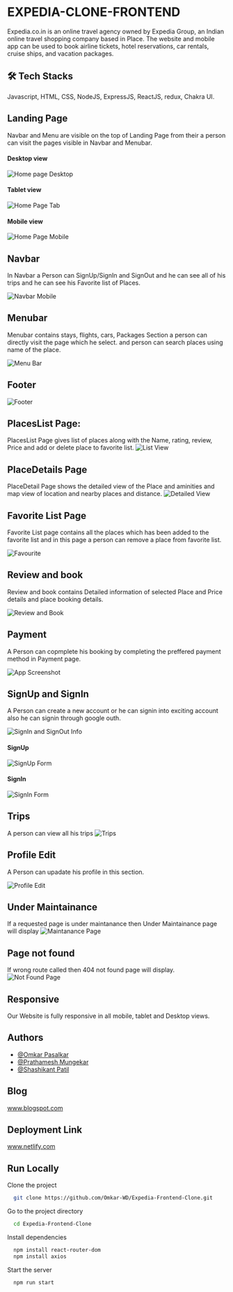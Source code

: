 
# EXPEDIA-CLONE-FRONTEND

Expedia.co.in is an online travel agency owned by Expedia Group, an Indian online travel shopping company based in Place. The website and mobile app can be used to book airline tickets, hotel reservations, car rentals, cruise ships, and vacation packages.

## 🛠 Tech Stacks
Javascript, HTML, CSS, NodeJS, ExpressJS, ReactJS, redux, Chakra UI.

## Landing Page
Navbar and Menu are visible on the top of Landing Page from their a person can visit the pages visible in Navbar and Menubar.

#### Desktop view
![Home page Desktop](https://user-images.githubusercontent.com/96103433/161424736-3c96d20a-43c6-4270-8cdf-08d9af52a275.png)


#### Tablet view
![Home Page Tab](https://user-images.githubusercontent.com/96103433/161424767-32cb5ae5-2e86-4e56-921f-082d39ca0c44.png)


<!-- <p align="center"> 
  <a href="https://github.com/ryo-ma/github-profile-trophy">
    <img src="https://github-profile-trophy.vercel.app/?username=OMKAR-WD&row=2&column=3&margin-w=15&margin-h=15&theme=nord"/>
  </a>
</p> -->

 #### Mobile view
![Home Page Mobile](https://user-images.githubusercontent.com/96103433/161424809-c45636b8-6c29-412b-867a-b7c831f76bf4.png)



## Navbar
In Navbar a Person can SignUp/SignIn and SignOut and he can see all of his trips and he can see his Favorite list of Places.

![Navbar Mobile](https://user-images.githubusercontent.com/96103433/161424845-4a8536a8-611d-4edb-8c4f-8f9ecd13c48c.PNG)

## Menubar
Menubar contains stays, flights, cars, Packages Section a person can directly visit the page which he select. and person can search places using name of the place.

![Menu Bar](https://user-images.githubusercontent.com/96103433/161424859-4aa5b7b8-8b62-4e2e-a09d-b27db7d1559b.PNG)


## Footer
![Footer](https://user-images.githubusercontent.com/96103433/161424865-08b421f2-76ee-4064-9e9e-d79c2efbd6d1.PNG)



## PlacesList Page:

PlacesList Page gives list of places along with the Name, rating, review, Price and add or delete place to favorite list.
![List View](https://user-images.githubusercontent.com/96103433/161424888-b3fd9c73-1a4a-4fdd-9920-cb8dfc66ed91.PNG)


## PlaceDetails Page
PlaceDetail Page shows the detailed view of the Place and aminities and map view of location and nearby places and distance. 
![Detailed View](https://user-images.githubusercontent.com/96103433/161424901-00ae13c0-1639-41b8-b03c-f9c70b84288e.PNG)



## Favorite List Page

Favorite List page contains all the places which has been added to the favorite list and in this page a person can remove a place from favorite list.

![Favourite](https://user-images.githubusercontent.com/96103433/161424914-c8d2a054-e045-4368-854a-20157852a089.PNG)


## Review and book

Review and book contains Detailed information of selected Place and Price details and place booking details.

![Review and Book](https://user-images.githubusercontent.com/96103433/161424922-b2140d6d-c677-411b-bbce-00d20a1a836a.PNG)


## Payment
A Person can copmplete his booking by completing the preffered payment method in Payment page.

![App Screenshot](https://via.placeholder.com/468x300?text=App+Screenshot+Here)

## SignUp and SignIn

A Person can create a new account or he can signin into exciting account also he can signin through google outh.

![SignIn and SignOut Info](https://user-images.githubusercontent.com/96103433/161424940-35fa06ef-3edc-4414-8621-89532f7fb71b.PNG)


#### SignUp
![SignUp Form](https://user-images.githubusercontent.com/96103433/161424944-ce398ec8-dc30-496c-a575-1774733e7cbc.PNG)


#### SignIn
![SignIn Form](https://user-images.githubusercontent.com/96103433/161424949-6750f605-9a1a-474e-bb67-60e582704f99.PNG)



## Trips

A person can view all his trips
![Trips](https://user-images.githubusercontent.com/96103433/161424960-7f7925e7-521e-4a41-87b1-00edb233312b.PNG)


## Profile Edit

A Person can upadate his profile in this section.

![Profile Edit](https://user-images.githubusercontent.com/96103433/161424972-463a60fb-a709-4c56-b8cb-78c617a88dcf.PNG)


## Under Maintainance

If a requested page is under maintanance then Under Maintainance page will display
![Maintanance Page](https://user-images.githubusercontent.com/96103433/161424985-f242eab2-2b32-45f6-af05-c631bd7454e4.PNG)


## Page not found

If wrong route called then 404 not found page will display. 
![Not Found Page](https://user-images.githubusercontent.com/96103433/161425093-70e2c38a-d257-4186-b755-a29cb0fdfdf1.PNG)


## Responsive

Our Website is fully responsive in all mobile, tablet and Desktop views.
## Authors

- [@Omkar Pasalkar](https://github.com/Omkar-WD)
- [@Prathamesh Mungekar](https://github.com/prathamsm7)
- [@Shashikant Patil](https://github.com/shashi530)

## Blog

www.blogspot.com
## Deployment Link

www.netlify.com
## Run Locally

Clone the project

```bash
  git clone https://github.com/Omkar-WD/Expedia-Frontend-Clone.git
```

Go to the project directory

```bash
  cd Expedia-Frontend-Clone
```

Install dependencies

```bash
  npm install react-router-dom
  npm install axios
```

Start the server

```bash
  npm run start
```

